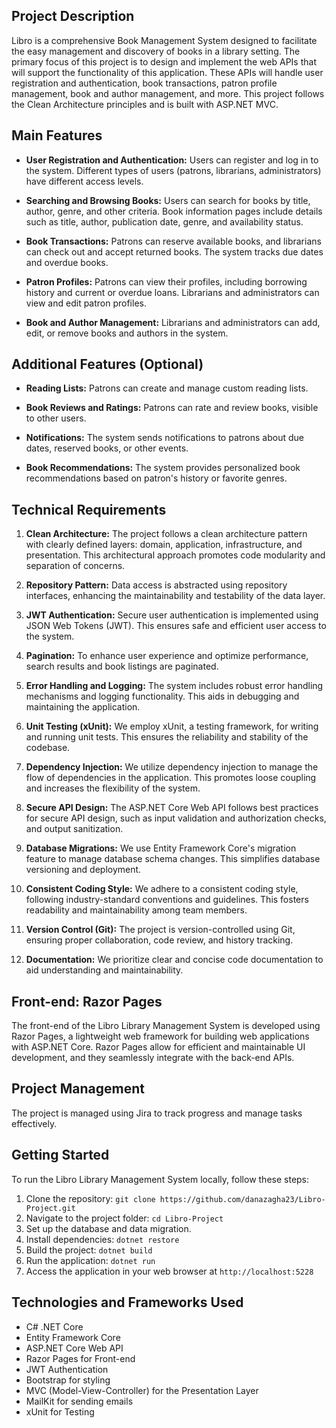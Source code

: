 ## Project Description

Libro is a comprehensive Book Management System designed to facilitate the easy management and discovery of books in a library setting. The primary focus of this project is to design and implement the web APIs that will support the functionality of this application. These APIs will handle user registration and authentication, book transactions, patron profile management, book and author management, and more. This project follows the Clean Architecture principles and is built with ASP.NET MVC.

## Main Features

- **User Registration and Authentication:** Users can register and log in to the system. Different types of users (patrons, librarians, administrators) have different access levels.

- **Searching and Browsing Books:** Users can search for books by title, author, genre, and other criteria. Book information pages include details such as title, author, publication date, genre, and availability status.

- **Book Transactions:** Patrons can reserve available books, and librarians can check out and accept returned books. The system tracks due dates and overdue books.

- **Patron Profiles:** Patrons can view their profiles, including borrowing history and current or overdue loans. Librarians and administrators can view and edit patron profiles.

- **Book and Author Management:** Librarians and administrators can add, edit, or remove books and authors in the system.

## Additional Features (Optional)

- **Reading Lists:** Patrons can create and manage custom reading lists.

- **Book Reviews and Ratings:** Patrons can rate and review books, visible to other users.

- **Notifications:** The system sends notifications to patrons about due dates, reserved books, or other events.

- **Book Recommendations:** The system provides personalized book recommendations based on patron's history or favorite genres.


## Technical Requirements

1. **Clean Architecture:** The project follows a clean architecture pattern with clearly defined layers: domain, application, infrastructure, and presentation. This architectural approach promotes code modularity and separation of concerns.

2. **Repository Pattern:** Data access is abstracted using repository interfaces, enhancing the maintainability and testability of the data layer.

3. **JWT Authentication:** Secure user authentication is implemented using JSON Web Tokens (JWT). This ensures safe and efficient user access to the system.

4. **Pagination:** To enhance user experience and optimize performance, search results and book listings are paginated.

5. **Error Handling and Logging:** The system includes robust error handling mechanisms and logging functionality. This aids in debugging and maintaining the application.

6. **Unit Testing (xUnit):** We employ xUnit, a testing framework, for writing and running unit tests. This ensures the reliability and stability of the codebase.

7. **Dependency Injection:** We utilize dependency injection to manage the flow of dependencies in the application. This promotes loose coupling and increases the flexibility of the system.

8. **Secure API Design:** The ASP.NET Core Web API follows best practices for secure API design, such as input validation and authorization checks, and output sanitization.

9. **Database Migrations:** We use Entity Framework Core's migration feature to manage database schema changes. This simplifies database versioning and deployment.

10. **Consistent Coding Style:** We adhere to a consistent coding style, following industry-standard conventions and guidelines. This fosters readability and maintainability among team members.

11. **Version Control (Git):** The project is version-controlled using Git, ensuring proper collaboration, code review, and history tracking.

12. **Documentation:** We prioritize clear and concise code documentation to aid understanding and maintainability.


## Front-end: Razor Pages

The front-end of the Libro Library Management System is developed using Razor Pages, a lightweight web framework for building web applications with ASP.NET Core. Razor Pages allow for efficient and maintainable UI development, and they seamlessly integrate with the back-end APIs.

## Project Management

The project is managed using Jira to track progress and manage tasks effectively.

## Getting Started

To run the Libro Library Management System locally, follow these steps:

1. Clone the repository: `git clone https://github.com/danazagha23/Libro-Project.git`
2. Navigate to the project folder: `cd Libro-Project`
3. Set up the database and data migration.
4. Install dependencies: `dotnet restore`
5. Build the project: `dotnet build`
6. Run the application: `dotnet run`
7. Access the application in your web browser at `http://localhost:5228`

## Technologies and Frameworks Used

- C# .NET Core
- Entity Framework Core
- ASP.NET Core Web API
- Razor Pages for Front-end
- JWT Authentication
- Bootstrap for styling
- MVC (Model-View-Controller) for the Presentation Layer
- MailKit for sending emails
- xUnit for Testing

